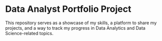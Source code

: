 # Data Analyst Portfolio Project 
This repository serves as a showcase of my skills, a platform to share my projects, and a way to track my progress in Data Analytics and Data Science-related topics.
